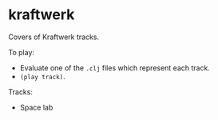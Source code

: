 kraftwerk
=========

Covers of Kraftwerk tracks.

To play:
* Evaluate one of the `.clj` files which represent each track.
* `(play track)`.

Tracks:
* Space lab
